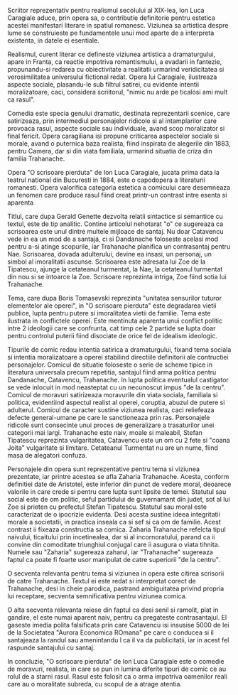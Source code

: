 Scriitor reprezentativ pentru realismul secolului al XIX-lea, Ion Luca Caragiale aduce, prin opera sa, o contributie definitorie pentru estetica acestei manifestari literare in spatiul romanesc. Viziunea sa artistica despre lume se construieste pe fundamentele unui mod aparte de a interpreta existenta, in datele ei esentiale.

Realismul, curent literar ce defineste viziunea artistica a dramaturgului, apare in Franta, ca reactie impotriva romantismului, a evadarii in fantezie, propunandu-si redarea cu obiectivitate a realitatii urmarind veridicitatea si verosimilitatea universului fictional redat. Opera lui Caragiale, ilustreaza aspecte sociale, plasandu-le sub filtrul satirei, cu evidente intentii moralizatoare, caci, considera scriitorul, "nimic nu arde pe ticalosi ami mult ca rasul".

Comedia este specia genului dramatic, destinata reprezentarii scenice, care satirizeaza, prin intermediul personajelor ridicole si al intamplarilor care provoaca rasul, aspecte sociale sau individuale, avand scop moralizator si final fericit. Opera caragiliana isi propune criticarea aspectelor sociale si morale, avand o puternica baza realista, fiind inspirata de alegerile din 1883, pentru Camera, dar si din viata familiala, urmarind  situatia de criza din familia Trahanache.

Opera "O scrisoare pierduta" de Ion Luca Caragiale, jucata prima data la teatrul national din Bucuresti in 1884, este o capodopera a literaturii romanesti. Opera valorifica categoria estetica a comicului care desemneaza un fenomen care produce rasul fiind creat printr-un contrast intre esenta si aparenta

Titlul, care dupa Gerald Genette dezvolta relatii sintactice si semantice cu textul, este de tip analitic. Contine articolul nehotarat "o" ce sugereaza ca scrisoarea este unul dintre multele mijloace de santaj.  Nu doar Catavencu vede in ea un mod de a santaja, ci si Dandanache foloseste acelasi mod pentru a-si atinge scopurile, iar Trahanache planifica un contrasantaj pentru Nae. Scrisoarea, dovada adulterului, devine ea insasi, un personaj, un simbol al imoralitatii ascunse. Scrisoarea este adresata lui Zoe de la Tipatescu, ajunge la cetateanul turmentat, la Nae, la cetateanul turmentat din nou si se intoarce la Zoe. Scrisoare reprezinta intriga, Zoe fiind sotia lui Trahanache.

Tema, care dupa Boris Tomasevski reprezinta "unitatea sensurilor tuturor elementelor ale operei", in "O scrisoare pierduta" este degradarea vietii publice, lupta pentru putere si imoralitatea vietii de familie. Tema este ilustrata in conflictele operei. Este mentinuta aparenta unui conflict politic intre 2 ideologii care se confrunta, cat timp cele 2 partide se lupta doar pentru controlul puterii fiind disociate de orice fel de idealism ideologic.

Tipurile de comic redau intentia satirica a dramaturgului, fixand tema sociala si intentia moralizatoare a operei stabilind directiile definitorii ale contructiei personajelor. Comicul de situatie foloseste o serie de scheme tipice in literatura universala precum repetitia, santajul fiind arma politica pentru Dandanache, Catavencu, Trahanache. In lupta politica eventualul castigator se vede inlocuit in mod neasteptat cu un necunoscut impus "de la centru". Comicul de moravuri satirizeaza moravurile din viata sociala, familiala si politica, evidentiind aspectul realist al operei, coruptia, abuzul de putere si adulterul. Comicul de caracter sustine viziunea realista, caci reliefeaza defecte general-umane pe care le sanctioneaza prin ras. Personajele ridicole sunt consecinte unui proces de generalizare a trasaturilor unei categorii mai largi. Trahanache este naiv, moale si maleabil, Stefan Tipatescu reprezinta vulgaritatea, Catavencu este un om cu 2 fete si "coana Joita" vulgaritate si limitare. Cetateanul Turmentat nu are un nume, fiind masa de alegatori confuza.

Personajele din opera sunt reprezentative pentru tema si viziunea prezentate, iar printre acestea se afla Zaharia Trahanache. Acesta, conform definitiei date de Aristotel, este inferior din punct de vedere moral, deoarece valorile in care crede si pentru care lupta sunt lipsite de temei. Statutul sau social este de om politic, seful partidului de guvernamant din judet, sot al lui Zoe si prieten cu prefectul Stefan Tipatescu. Statutul sau moral este caracterizat de o ipocrizie evidenta. Desi acesta sustine ideea integritatii morale a societatii, in practica inseala ca si sef si ca om de familie. Acest contrast ii fixeaza constructia sa comica. Zaharia Trahanache refelcta tipul naivului, ticaitului prin incetinealea, dar si al incornoratului, parand ca ii convine din comoditate triunghiul conjugal care ii asugura o viata tihnita. Numele sau "Zaharia" sugereaza zaharul, iar "Trahanache" sugereaza faptul ca poate fi foarte usor manipulat de catre superiorii "de la centru".

O secventa relevanta pentru tema si viziunea in opera este citirea scrisorii de catre Trahanache. Textul ei este redat si interpretat corect de Trahanache, desi in cheie parodica, pastrand ambiguitatea privind propria lui receptare, secventa semnificativa pentru viziunea comica.

O alta secventa relevanta reiese din faptul ca desi senil si ramolit, plat in gandire, el este numai aparent naiv, pentru ca pregateste contrasantajul. El gaseste imedia polita falsificata prin care Catavencu isi insusise 5000 de lei de la Societatea "Aurora Economica ROmana" pe care o conducea si il santajeaza la randul sau amenintandu l ca il va da publicitatii, iar in acest fel raspunde santajului cu santaj.

In concluzie, "O scrisoare pierduta" de Ion Luca Caragiale este o comedie de moravuri, realista, in care se pun in lumina diferite tipuri de comic ce au rolul de a starni rasul. Rasul este folosit ca o arma impotriva oamenilor reali care au o moralitate subreda, cu scopul de a atrage atentia.